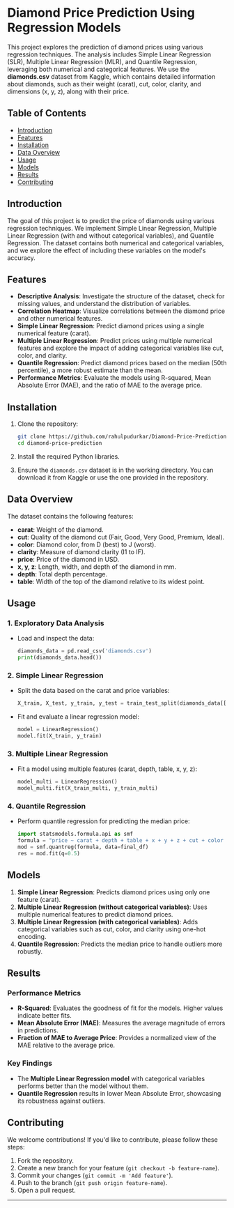 # Diamond Price Prediction Using Regression Models

This project explores the prediction of diamond prices using various regression techniques. The analysis includes Simple Linear Regression (SLR), Multiple Linear Regression (MLR), and Quantile Regression, leveraging both numerical and categorical features. We use the **diamonds.csv** dataset from Kaggle, which contains detailed information about diamonds, such as their weight (carat), cut, color, clarity, and dimensions (x, y, z), along with their price.

## Table of Contents
- [Introduction](#introduction)
- [Features](#features)
- [Installation](#installation)
- [Data Overview](#data-overview)
- [Usage](#usage)
- [Models](#models)
- [Results](#results)
- [Contributing](#contributing)

## Introduction

The goal of this project is to predict the price of diamonds using various regression techniques. We implement Simple Linear Regression, Multiple Linear Regression (with and without categorical variables), and Quantile Regression. The dataset contains both numerical and categorical variables, and we explore the effect of including these variables on the model's accuracy.

## Features

- **Descriptive Analysis**: Investigate the structure of the dataset, check for missing values, and understand the distribution of variables.
- **Correlation Heatmap**: Visualize correlations between the diamond price and other numerical features.
- **Simple Linear Regression**: Predict diamond prices using a single numerical feature (carat).
- **Multiple Linear Regression**: Predict prices using multiple numerical features and explore the impact of adding categorical variables like cut, color, and clarity.
- **Quantile Regression**: Predict diamond prices based on the median (50th percentile), a more robust estimate than the mean.
- **Performance Metrics**: Evaluate the models using R-squared, Mean Absolute Error (MAE), and the ratio of MAE to the average price.

## Installation

1. Clone the repository:
   ```bash
   git clone https://github.com/rahulpudurkar/Diamond-Price-Prediction-Using-Regression-Models.git
   cd diamond-price-prediction
   ```

2. Install the required Python libraries.
  
3. Ensure the `diamonds.csv` dataset is in the working directory. You can download it from Kaggle or use the one provided in the repository.

## Data Overview

The dataset contains the following features:
- **carat**: Weight of the diamond.
- **cut**: Quality of the diamond cut (Fair, Good, Very Good, Premium, Ideal).
- **color**: Diamond color, from D (best) to J (worst).
- **clarity**: Measure of diamond clarity (I1 to IF).
- **price**: Price of the diamond in USD.
- **x, y, z**: Length, width, and depth of the diamond in mm.
- **depth**: Total depth percentage.
- **table**: Width of the top of the diamond relative to its widest point.

## Usage

### 1. Exploratory Data Analysis
- Load and inspect the data:
  ```python
  diamonds_data = pd.read_csv('diamonds.csv')
  print(diamonds_data.head())
  ```

### 2. Simple Linear Regression
- Split the data based on the carat and price variables:
  ```python
  X_train, X_test, y_train, y_test = train_test_split(diamonds_data[['carat']], diamonds_data['price'], test_size=0.25, random_state=50)
  ```

- Fit and evaluate a linear regression model:
  ```python
  model = LinearRegression()
  model.fit(X_train, y_train)
  ```

### 3. Multiple Linear Regression
- Fit a model using multiple features (carat, depth, table, x, y, z):
  ```python
  model_multi = LinearRegression()
  model_multi.fit(X_train_multi, y_train_multi)
  ```

### 4. Quantile Regression
- Perform quantile regression for predicting the median price:
  ```python
  import statsmodels.formula.api as smf
  formula = "price ~ carat + depth + table + x + y + z + cut + color + clarity"
  mod = smf.quantreg(formula, data=final_df)
  res = mod.fit(q=0.5)
  ```

## Models

1. **Simple Linear Regression**: Predicts diamond prices using only one feature (carat).
2. **Multiple Linear Regression (without categorical variables)**: Uses multiple numerical features to predict diamond prices.
3. **Multiple Linear Regression (with categorical variables)**: Adds categorical variables such as cut, color, and clarity using one-hot encoding.
4. **Quantile Regression**: Predicts the median price to handle outliers more robustly.

## Results

### Performance Metrics
- **R-Squared**: Evaluates the goodness of fit for the models. Higher values indicate better fits.
- **Mean Absolute Error (MAE)**: Measures the average magnitude of errors in predictions.
- **Fraction of MAE to Average Price**: Provides a normalized view of the MAE relative to the average price.

### Key Findings
- The **Multiple Linear Regression model** with categorical variables performs better than the model without them.
- **Quantile Regression** results in lower Mean Absolute Error, showcasing its robustness against outliers.

## Contributing

We welcome contributions! If you'd like to contribute, please follow these steps:
1. Fork the repository.
2. Create a new branch for your feature (`git checkout -b feature-name`).
3. Commit your changes (`git commit -m 'Add feature'`).
4. Push to the branch (`git push origin feature-name`).
5. Open a pull request.
--- 

